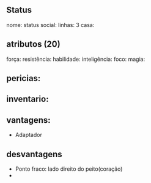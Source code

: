 ## Status
nome:
status social:
linhas: 3
casa:

## atributos (20)
força:
resistência:
habilidade:
inteligência:
foco:
magia:

## pericias:

## inventario:

## vantagens:
- Adaptador

## desvantagens
- Ponto fraco: lado direito do peito(coração)
- 